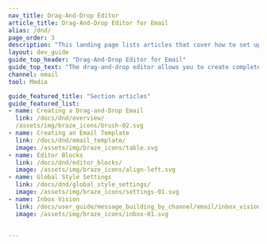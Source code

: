 ```yaml
---
nav_title: Drag-And-Drop Editor
article_title: Drag-And-Drop Editor for Email
alias: /dnd/
page_order: 3
description: "This landing page lists articles that cover how to set up and properly use the drag-and-drop editor provided by Braze."
layout: dev_guide
guide_top_header: "Drag-And-Drop Editor for Email"
guide_top_text: "The drag-and-drop editor allows you to create completely custom and personalized email messages without using HTML."
channel: email
tool: Media

guide_featured_title: "Section articles"
guide_featured_list:
- name: Creating a Drag-and-Drop Email
  link: /docs/dnd/overview/
  /assets/img/braze_icons/brush-02.svg
- name: Creating an Email Template
  link: /docs/dnd/email_template/
  image: /assets/img/braze_icons/table.svg
- name: Editor Blocks
  link: /docs/dnd/editor_blocks/
  image: /assets/img/braze_icons/align-left.svg
- name: Global Style Settings
  link: /docs/dnd/global_style_settings/
  image: /assets/img/braze_icons/settings-01.svg
- name: Inbox Vision
  link: /docs/user_guide/message_building_by_channel/email/inbox_vision/
  image: /assets/img/braze_icons/inbox-01.svg


---
```

<br><br>
